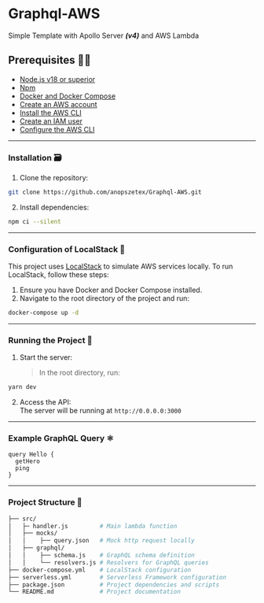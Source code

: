 # Graphql-AWS

Simple Template with Apollo Server **_(v4)_** and AWS Lambda

## Prerequisites 👨‍💻

- [Node.js v18 or superior](https://nodejs.org/en/download/)
- [Npm](https://docs.npmjs.com/cli/v8/commands/npm-install)
- [Docker and Docker Compose](https://docs.docker.com/compose/install/)
- [Create an AWS account](https://aws.amazon.com/free)
- [Install the AWS CLI](https://docs.aws.amazon.com/cli/latest/userguide/getting-started-install.html)
- [Create an IAM user](https://docs.aws.amazon.com/cli/latest/userguide/cli-chap-configure.html#cli-configure-quickstart-creds-create)
- [Configure the AWS CLI](https://docs.aws.amazon.com/cli/latest/userguide/cli-chap-configure.html#cli-configure-quickstart-config)

---

### Installation 🗃️

1. Clone the repository:

```bash
git clone https://github.com/anopszetex/Graphql-AWS.git
```

2. Install dependencies:

```bash
npm ci --silent
```

---

### Configuration of LocalStack 🐳

This project uses [LocalStack](https://localstack.cloud/) to simulate AWS services locally. To run LocalStack, follow these steps:

1. Ensure you have Docker and Docker Compose installed.
2. Navigate to the root directory of the project and run:

```bash
docker-compose up -d
```

---

### Running the Project 🚀

1. Start the server:
   > In the root directory, run:

```bash
yarn dev
```

2. Access the API:<br>
   The server will be running at `http://0.0.0.0:3000`

---

### Example GraphQL Query ⚛️

```gql
query Hello {
  getHero
  ping
}
```

---

### Project Structure 🧱

```bash
├── src/
│   ├─ handler.js         # Main lambda function
│   ├── mocks/
│   │    ├── query.json   # Mock http request locally
│   ├── graphql/
│   │    ├── schema.js    # GraphQL schema definition
│   │    └── resolvers.js # Resolvers for GraphQL queries
├── docker-compose.yml    # LocalStack configuration
├── serverless.yml        # Serverless Framework configuration
├── package.json          # Project dependencies and scripts
└── README.md             # Project documentation
```
